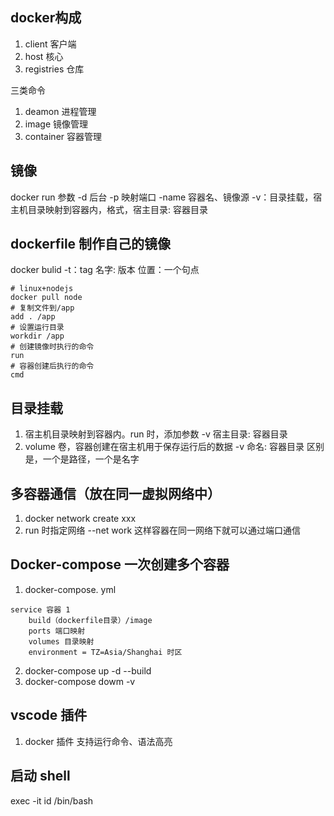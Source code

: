 ## docker构成
1. client 客户端
2. host 核心
3. registries 仓库

三类命令
1. deamon 进程管理
2. image 镜像管理
3. container 容器管理

## 镜像
docker run 
参数
-d 后台
-p 映射端口
-name 容器名、镜像源
-v：目录挂载，宿主机目录映射到容器内，格式，宿主目录: 容器目录


## dockerfile 制作自己的镜像
docker bulid
-t：tag 名字: 版本
位置：一个句点
```
# linux+nodejs
docker pull node
# 复制文件到/app
add . /app 
# 设置运行目录
workdir /app
# 创建镜像时执行的命令
run 
# 容器创建后执行的命令
cmd
```

## 目录挂载
1. 宿主机目录映射到容器内。run 时，添加参数 -v 宿主目录: 容器目录
2. volume 卷，容器创建在宿主机用于保存运行后的数据 -v 命名: 容器目录
区别是，一个是路径，一个是名字

## 多容器通信（放在同一虚拟网络中）
1. docker network create xxx
2. run 时指定网络 --net work
这样容器在同一网络下就可以通过端口通信

## Docker-compose 一次创建多个容器
1. docker-compose. yml
```
service 容器 1
	build（dockerfile目录）/image
	ports 端口映射
	volumes 目录映射
	environment = TZ=Asia/Shanghai 时区
```
2. docker-compose up -d --build
3. docker-compose dowm -v

## vscode 插件
1. docker 插件
支持运行命令、语法高亮

## 启动 shell
exec -it id /bin/bash